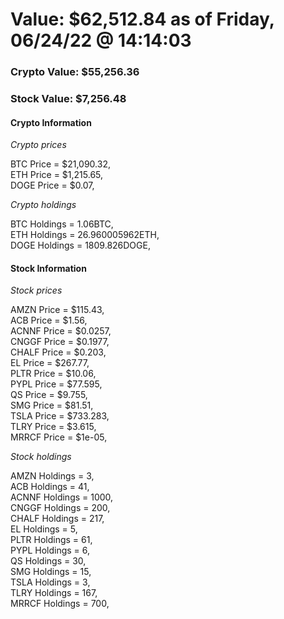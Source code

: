 # Value: $62,512.84 as of Friday, 06/24/22 @ 14:14:03 

### Crypto Value: $55,256.36

### Stock Value: $7,256.48

#### Crypto Information 
*Crypto prices* 

BTC Price = $21,090.32,  
ETH Price = $1,215.65,  
DOGE Price = $0.07,  


*Crypto holdings* 

BTC Holdings = 1.06BTC,  
ETH Holdings = 26.960005962ETH,  
DOGE Holdings = 1809.826DOGE,  


#### Stock Information 

*Stock prices* 

AMZN Price = $115.43,  
ACB Price = $1.56,  
ACNNF Price = $0.0257,  
CNGGF Price = $0.1977,  
CHALF Price = $0.203,  
EL Price = $267.77,  
PLTR Price = $10.06,  
PYPL Price = $77.595,  
QS Price = $9.755,  
SMG Price = $81.51,  
TSLA Price = $733.283,  
TLRY Price = $3.615,  
MRRCF Price = $1e-05,  


*Stock holdings* 

AMZN Holdings = 3,  
ACB Holdings = 41,  
ACNNF Holdings = 1000,  
CNGGF Holdings = 200,  
CHALF Holdings = 217,  
EL Holdings = 5,  
PLTR Holdings = 61,  
PYPL Holdings = 6,  
QS Holdings = 30,  
SMG Holdings = 15,  
TSLA Holdings = 3,  
TLRY Holdings = 167,  
MRRCF Holdings = 700,  



